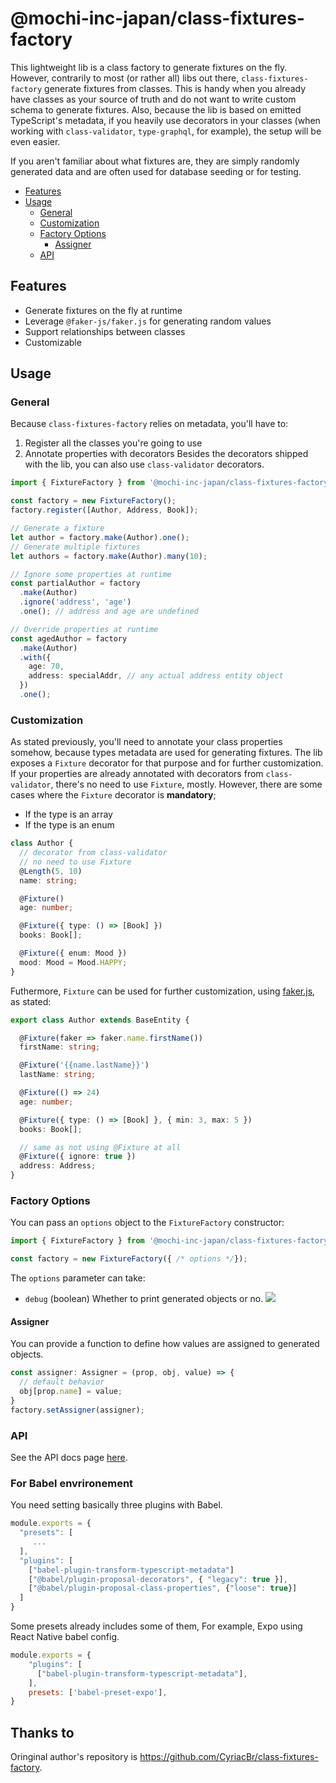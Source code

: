 # @mochi-inc-japan/class-fixtures-factory

This lightweight lib is a class factory to generate fixtures on the fly. However, contrarily to most (or rather all)
libs out there, `class-fixtures-factory` generate fixtures from classes. This is handy when you already have
classes as your source of truth and do not want to write custom schema to generate fixtures.
Also, because the lib is based on emitted TypeScript's metadata, if you heavily
use decorators in your classes (when working with `class-validator`, `type-graphql`, for example), the setup will be even easier.

If you aren't familiar about what fixtures are, they are simply randomly generated data and are often used for database
seeding or for testing.

- [Features](#features)
- [Usage](#usage)
  - [General](#general)
  - [Customization](#customization)
  - [Factory Options](#factory-options)
    - [Assigner](#assigner)
  - [API](#api)

## Features

- Generate fixtures on the fly at runtime
- Leverage `@faker-js/faker.js` for generating random values
- Support relationships between classes
- Customizable

## Usage

### General

Because `class-fixtures-factory` relies on metadata, you'll have to:

1. Register all the classes you're going to use
2. Annotate properties with decorators
   Besides the decorators shipped with the lib, you can also use `class-validator` decorators.

```ts
import { FixtureFactory } from '@mochi-inc-japan/class-fixtures-factory';

const factory = new FixtureFactory();
factory.register([Author, Address, Book]);

// Generate a fixture
let author = factory.make(Author).one();
// Generate multiple fixtures
let authors = factory.make(Author).many(10);

// Ignore some properties at runtime
const partialAuthor = factory
  .make(Author)
  .ignore('address', 'age')
  .one(); // address and age are undefined

// Override properties at runtime
const agedAuthor = factory
  .make(Author)
  .with({
    age: 70,
    address: specialAddr, // any actual address entity object
  })
  .one();
```

### Customization

As stated previously, you'll need to annotate your class properties somehow, because types metadata
are used for generating fixtures.
The lib exposes a `Fixture` decorator for that purpose and for further customization.
If your properties are already annotated with decorators from `class-validator`, there's no need to use `Fixture`, mostly.
However, there are some cases where the `Fixture` decorator is **mandatory**;

- If the type is an array
- If the type is an enum

```ts
class Author {
  // decorator from class-validator
  // no need to use Fixture
  @Length(5, 10)
  name: string;

  @Fixture()
  age: number;

  @Fixture({ type: () => [Book] })
  books: Book[];

  @Fixture({ enum: Mood })
  mood: Mood = Mood.HAPPY;
}
```

Futhermore, `Fixture` can be used for further customization, using [faker.js](https://github.com/marak/Faker.js/#api), as stated:

```ts
export class Author extends BaseEntity {

  @Fixture(faker => faker.name.firstName())
  firstName: string;

  @Fixture('{{name.lastName}}')
  lastName: string;

  @Fixture(() => 24)
  age: number;

  @Fixture({ type: () => [Book] }, { min: 3, max: 5 })
  books: Book[];

  // same as not using @Fixture at all
  @Fixture({ ignore: true })
  address: Address;
}
```

### Factory Options

You can pass an `options` object to the `FixtureFactory` constructor:

```ts
import { FixtureFactory } from '@mochi-inc-japan/class-fixtures-factory';

const factory = new FixtureFactory({ /* options */});
```

The `options` parameter can take:
* `debug` (boolean)
  Whether to print generated objects or no.
  ![](debug.png)


#### Assigner

You can provide a function to define how values are assigned to generated objects.
```ts
const assigner: Assigner = (prop, obj, value) => {
  // default behavior
  obj[prop.name] = value;
}
factory.setAssigner(assigner);
```

### API

See the API docs page [here](./docs/markdown/index.md).


### For Babel envrironement

You need setting basically three plugins with Babel.

```js
module.exports = {
  "presets": [
     ...
  ],
  "plugins": [
    ["babel-plugin-transform-typescript-metadata"]
    ["@babel/plugin-proposal-decorators", { "legacy": true }],
    ["@babel/plugin-proposal-class-properties", {"loose": true}]
  ]
}
```

Some presets already includes some of them, For example, Expo using React Native babel config.

```js
module.exports = {
    "plugins": [
      ["babel-plugin-transform-typescript-metadata"],
    ],
    presets: ['babel-preset-expo'],
}
```

## Thanks to

Oringinal author's repository is https://github.com/CyriacBr/class-fixtures-factory.
